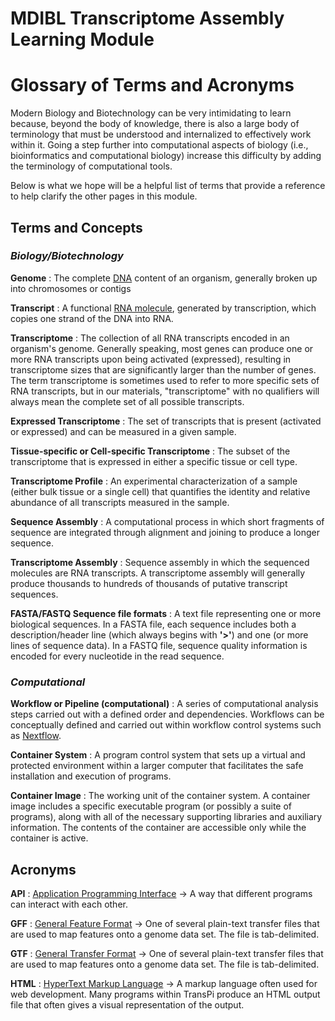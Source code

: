 # MDIBL Transcriptome Assembly Learning Module
# Glossary of Terms and Acronyms

Modern Biology and Biotechnology can be very intimidating to learn because, beyond the body of knowledge, there is also a large body of terminology that must be understood and internalized to effectively work within it. Going a step further into computational aspects of biology (i.e., bioinformatics and computational biology) increase this difficulty by adding the terminology of computational tools.

Below is what we hope will be a helpful list of terms that provide a reference to help clarify the other pages in this module.

## Terms and Concepts
### *Biology/Biotechnology*
**Genome**
: The complete [DNA](https://www.genome.gov/genetics-glossary/Deoxyribonucleic-Acid) content of an organism, generally broken up into chromosomes or contigs

**Transcript**
: A functional [RNA molecule](https://www.genome.gov/genetics-glossary/RNA-Ribonucleic-Acid), generated by transcription, which copies one strand of the DNA into RNA.

**Transcriptome**
: The collection of all RNA transcripts encoded in an organism's genome. Generally speaking, most genes can produce one or more RNA transcripts upon being activated (expressed), resulting in transcriptome sizes that are significantly larger than the number of genes. The term transcriptome is sometimes used to refer to more specific sets of RNA transcripts, but in our materials, "transcriptome" with no qualifiers will always mean the complete set of all possible transcripts.

**Expressed Transcriptome**
: The set of transcripts that is present (activated or expressed) and can be measured in a given sample.

**Tissue-specific or Cell-specific Transcriptome**
: The subset of the transcriptome that is expressed in either a specific tissue or cell type.

**Transcriptome Profile**
: An experimental characterization of a sample (either bulk tissue or a single cell) that quantifies the identity and relative abundance of all transcripts measured in the sample.

**Sequence Assembly**
: A computational process in which short fragments of sequence are integrated through alignment and joining to produce a longer sequence.

**Transcriptome Assembly**
: Sequence assembly in which the sequenced molecules are RNA transcripts. A transcriptome assembly will generally produce thousands to hundreds of thousands of putative transcript sequences.

**FASTA/FASTQ Sequence file formats**
: A text file representing one or more biological sequences. In a FASTA file, each sequence includes both a description/header line (which always begins with **'>'**) and one (or more lines of sequence data). In a FASTQ file, sequence quality information is encoded for every nucleotide in the read sequence.

### *Computational*
**Workflow or Pipeline (computational)** 
: A series of computational analysis steps carried out with a defined order and dependencies. Workflows can be conceptually defined and carried out within workflow control systems such as [Nextflow](https://www.nextflow.io/).

**Container System**
: A program control system that sets up a virtual and protected environment within a larger computer that facilitates the safe installation and execution of programs.

**Container Image**
: The working unit of the container system. A container image includes a specific executable program (or possibly a suite of programs), along with all of the necessary supporting libraries and auxiliary information. The contents of the container are accessible only while the container is active.

## Acronyms
**API** 
: [Application Programming Interface](https://en.wikipedia.org/wiki/API) &rarr; A way that different programs can interact with each other.

**GFF**
: [General Feature Format](https://en.wikipedia.org/wiki/General_feature_format) &rarr; One of several plain-text transfer files that are used to map features onto a genome data set. The file is tab-delimited.

**GTF** 
: [General Transfer Format](https://en.wikipedia.org/wiki/Gene_transfer_format) &rarr; One of several plain-text transfer files that are used to map features onto a genome data set. The file is tab-delimited.

**HTML**
: [HyperText Markup Language](https://en.wikipedia.org/wiki/HTML) &rarr; A markup language often used for web development. Many programs within TransPi produce an HTML output file that often gives a visual representation of the output.
